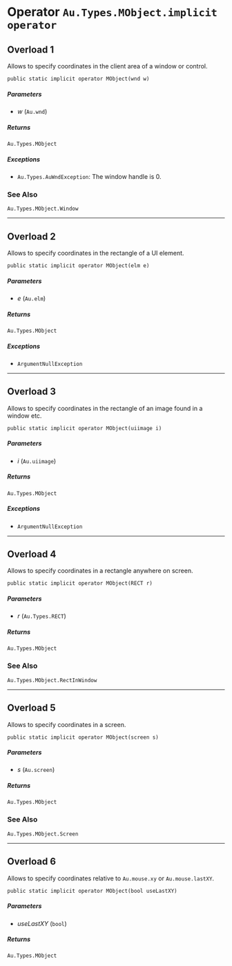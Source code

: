 # Operator `Au.Types.MObject.implicit operator`

## Overload 1

Allows to specify coordinates in the client area of a window or control.

```
public static implicit operator MObject(wnd w)
```

##### Parameters

- *w*  (`Au.wnd`)

##### Returns

`Au.Types.MObject`

##### Exceptions

- `Au.Types.AuWndException`:
    The window handle is 0.

### See Also

`Au.Types.MObject.Window`

* * *

## Overload 2

Allows to specify coordinates in the rectangle of a UI element.

```
public static implicit operator MObject(elm e)
```

##### Parameters

- *e*  (`Au.elm`)

##### Returns

`Au.Types.MObject`

##### Exceptions

- `ArgumentNullException`

* * *

## Overload 3

Allows to specify coordinates in the rectangle of an image found in a window etc.

```
public static implicit operator MObject(uiimage i)
```

##### Parameters

- *i*  (`Au.uiimage`)

##### Returns

`Au.Types.MObject`

##### Exceptions

- `ArgumentNullException`

* * *

## Overload 4

Allows to specify coordinates in a rectangle anywhere on screen.

```
public static implicit operator MObject(RECT r)
```

##### Parameters

- *r*  (`Au.Types.RECT`)

##### Returns

`Au.Types.MObject`

### See Also

`Au.Types.MObject.RectInWindow`

* * *

## Overload 5

Allows to specify coordinates in a screen.

```
public static implicit operator MObject(screen s)
```

##### Parameters

- *s*  (`Au.screen`)

##### Returns

`Au.Types.MObject`

### See Also

`Au.Types.MObject.Screen`

* * *

## Overload 6

Allows to specify coordinates relative to `Au.mouse.xy` or `Au.mouse.lastXY`.

```
public static implicit operator MObject(bool useLastXY)
```

##### Parameters

- *useLastXY*  (`bool`)

##### Returns

`Au.Types.MObject`